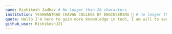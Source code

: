 ```yaml
---
name: Rishikesh Jadhav # No longer than 28 characters
institution: YESHWANTRAO CHAVAN COLLEGE OF ENGINEERING 🚩 # no longer than 58 characters
quote: Hello I'm here to gain more knownledge in tech, I am will to see forward for graduation.
github_user: RishikeshJ21
---
```

